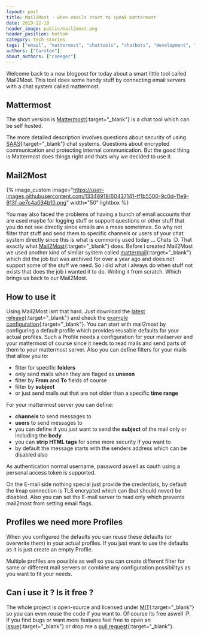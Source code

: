```yaml
---
layout: post
title: Mail2Most - when emails start to speak mattermost
date: 2019-12-10
header_image: public/mail2most.png
header_position: bottom
category: tech-stories
tags: ["email", "mattermost", "chattools", "chatbots", "development", "tools"]
authors: ["Carsten"]
about_authors: ["cseeger"]
---
```


Welcome back to a new blogpost for today about a smart little tool called Mail2Most. 
This tool does some handy stuff by connecting email servers with a chat system called mattermost.

## Mattermost

The short version is [Mattermost](https://mattermost.com/){:target="_blank"} is a chat tool which can be self hosted. 

The more detailed description involves questions about security of using [SAAS](https://de.wikipedia.org/wiki/Software_as_a_Service){:target="_blank"} chat systems.
Questions about encrypted communication and protecting internal communication.
But the good thing is Mattermost does things right and thats why we decided to use it.

## Mail2Most

{% image_custom image="https://user-images.githubusercontent.com/13348918/60437141-ff1b5500-9c0d-11e9-913f-ae7c4a034b10.png" width="50" lightbox %}

You may also faced the problems of having a bunch of email accounts that are used maybe for logging stuff or support questions or other stuff that you do not see directly since emails are a mess sometimes.
So why not filter that stuff and send them to specific channels or users of your chat system directly since this is what is commonly used today ... Chats :D.
That exactly what [Mail2Most](https://github.com/cseeger-epages/mail2most){:target="_blank"} does.
Before i created Mail2Most we used another kind of similar system called [mattermail](https://github.com/rodcorsi/mattermail){:target="_blank"} which did the job but was archived for over a year ago and does not support some of the stuff we need. 
So i did what i always do when stuff not exists that does the job i wanted it to do.
Writing it from scratch.
Which brings us back to our Mail2Most. 

## How to use it

Using Mail2Most isnt that hard. 
Just download the [latest release](https://github.com/cseeger-epages/mail2most/releases){:target="_blank"} and check the [example configuration](https://github.com/cseeger-epages/mail2most/blob/master/conf/mail2most.conf){:target="_blank"}.
You can start with mail2most by configuring a default profile which provides reusable defaults for your actual profiles.
Such a Profile needs a configuration for your mailserver and your mattermost of course since it needs to read mails and send parts of them to your mattermost server.
Also you can define filters for your mails that allow you to:

- filter for specific **folders**
- only send mails when they are flaged as **unseen**
- filter by **From** and **To** fields of course
- filter by **subject**
- or just send mails out that are not older than a specific **time range**

For your mattermost server you can define:

- **channels** to send messages to
- **users** to send messages to
- you can define if you just want to send the **subject** of the mail only or including the **body**
- you can **strip HTML tags** for some more security if you want to
- by default the message starts with the senders address which can be disabled also

As authentication normal username, password aswell as oauth using a personal access token is supported.

On the E-mail side nothing special just provide the credentials, by default the Imap connection is TLS encrypted which can (but should never) be disabled.
Also you can set the E-mail server to read only which prevents mail2most from setting email flags.

## Profiles we need more Profiles

When you configured the defaults you can reuse these defaults (or overwrite them) in your actual profiles.
If you just want to use the defaults as it is just create an empty Profile.

Multiple profiles are possible as well so you can create different filter for same or different mail servers or combine any configuration possibilitys as you want to fit your needs.

## Can i use it ? Is it free ?

The whole project is open-source and licensed under [MIT](https://github.com/cseeger-epages/mail2most/blob/master/LICENSE){:target="_blank"} so you can even reuse the code if you want to.
Of course its free aswell :P. If you find bugs or want more features feel free to open an [issue](https://github.com/cseeger-epages/mail2most/issues){:target="_blank"} or drop me a [pull request](https://github.com/cseeger-epages/mail2most/pulls){:target="_blank"}.
